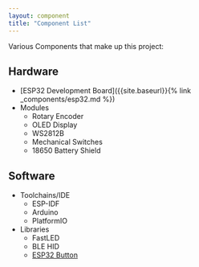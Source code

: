 ```yaml
---
layout: component
title: "Component List"
---
```

Various Components that make up this project:
## Hardware
* [ESP32 Development Board]({{site.baseurl}}{% link _components/esp32.md %})
* Modules
  * Rotary Encoder
  * OLED Display
  * WS2812B
  * Mechanical Switches
  * 18650 Battery Shield

## Software
* Toolchains/IDE
  * ESP-IDF
  * Arduino
  * PlatformIO
* Libraries
  * FastLED
  * BLE HID
  * [ESP32 Button](https://github.com/craftmetrics/esp32-button)
